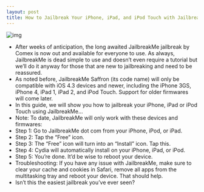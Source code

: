 ```yaml
---
layout: post
title: How to Jailbreak Your iPhone, iPad, and iPod Touch with JailbreakMe
---
```

![img](http://media.idownloadblog.com/wp-content/uploads/2011/07/Jailbreak-with-JailbreakMe-3.0.png)
* After weeks of anticipation, the long awaited JailbreakMe jailbreak by Comex is now out and available for everyone to use. As always, JailbreakMe is dead simple to use and doesn’t even require a tutorial but we’ll do it anyway for those that are new to jailbreaking and need to be reassured.
* As noted before, JailbreakMe Saffron (its code name) will only be compatible with iOS 4.3 devices and newer, including the iPhone 3GS, iPhone 4, iPad 1, iPad 2, and iPod Touch. Support for older firmwares will come later.
* In this guide, we will show you how to jailbreak your iPhone, iPad or iPod Touch using JailbreakMe…
* Note: To date, JailbreakMe will only work with these devices and firmwares:
* Step 1: Go to JailbreakMe dot com from your iPhone, iPod, or iPad.
* Step 2: Tap the “Free” icon.
* Step 3: The “Free” icon will turn into an “Install” icon. Tap this.
* Step 4: Cydia will automatically install on your iPhone, iPad, or iPod.
* Step 5: You’re done. It’d be wise to reboot your device.
* Troubleshooting: If you have any issue with JailbreakMe, make sure to clear your cache and cookies in Safari, remove all apps from the multitasking tray and reboot your device. That should help.
* Isn’t this the easiest jailbreak you’ve ever seen?

